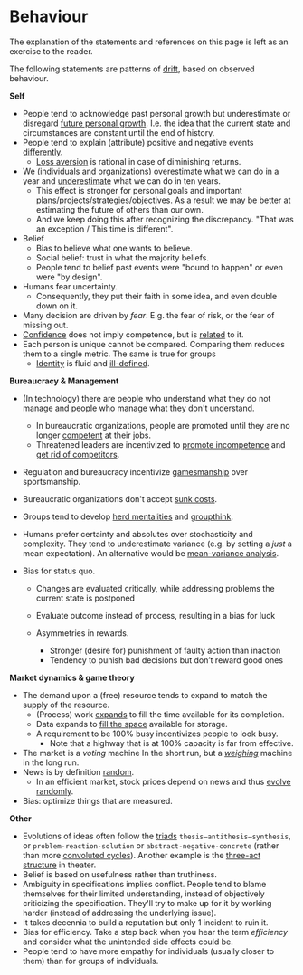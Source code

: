 # Behaviour

The explanation of the statements and references on this page is left as an exercise to the reader.

The following statements are patterns of [drift](https://www.merriam-webster.com/dictionary/drift), based on observed behaviour.



**Self**

* People tend to acknowledge past personal growth but underestimate or disregard [future personal growth](https://en.wikipedia.org/wiki/End-of-history_illusion). I.e. the idea that the current state and circumstances are constant until the end of history.
* People tend to explain (attribute) positive and negative events [differently](https://en.wikipedia.org/wiki/Self-serving_bias).
    * [Loss aversion](https://en.wikipedia.org/wiki/Loss_aversion) is rational in case of diminishing returns.
* We (individuals and organizations) overestimate what we can do in a year and [underestimate](https://en.wikipedia.org/wiki/Roy_Amara) what we can do in ten years.
  * This effect is stronger for personal goals and important plans/projects/strategies/objectives. As a result we may be better at estimating the future of others than our own.
  * And we keep doing this after recognizing the discrepancy. "That was an exception / This time is different".
* Belief
    - Bias to believe what one wants to believe.
    - Social belief: trust in what the majority beliefs.
    - People tend to belief past events were "bound to happen" or even were "by design".
* Humans fear uncertainty.
    * Consequently, they put their faith in some idea, and even double down on it.
* Many decision are driven by *fear*. E.g. the fear of risk, or the fear of missing out.
* [Confidence](https://en.wikipedia.org/wiki/Dunning%E2%80%93Kruger_effect) does not imply competence, but is [related](https://en.wikipedia.org/wiki/Four_stages_of_competence) to it.
* Each person is unique cannot be compared. Comparing them reduces them to a single metric. The same is true for groups
    * [Identity](https://en.wikipedia.org/wiki/Identity_(philosophy)) is fluid and [ill-defined](https://en.wikipedia.org/wiki/Difference_(philosophy)).



**Bureaucracy & Management**

* (In technology) there are people who understand what they do not manage and people who manage what they don't understand.
  * In bureaucratic organizations, people are promoted until they are no longer [competent](https://en.wikipedia.org/wiki/Peter_principle) at their jobs.
  * Threatened leaders are incentivized to [promote incompetence](https://en.wikipedia.org/wiki/Negative_selection_(politics)) and [get rid of competitors](https://en.wikipedia.org/wiki/Tall_poppy_syndrome).
  
* Regulation and bureaucracy incentivize [gamesmanship](https://en.wikipedia.org/wiki/Gamesmanship) over sportsmanship.

* Bureaucratic organizations don't accept [sunk costs](https://en.wikipedia.org/wiki/Sunk_cost).

* Groups tend to develop [herd mentalities](https://en.wikipedia.org/wiki/Herd_mentality) and [groupthink](https://en.wikipedia.org/wiki/Groupthink).

* Humans prefer certainty and absolutes over stochasticity and complexity. They tend to underestimate variance (e.g. by setting a *just* a mean expectation). An alternative would be [mean-variance analysis](https://en.wikipedia.org/wiki/Modern_portfolio_theory).

* Bias for status quo.

    * Changes are evaluated critically, while addressing problems the current state is postponed

    * Evaluate outcome instead of process, resulting in a bias for luck

    * Asymmetries in rewards.

        * Stronger (desire for) punishment of faulty action than inaction
        * Tendency to punish bad decisions but don’t reward good ones



**Market dynamics & game theory**

* The demand upon a (free) resource tends to expand to match the supply of the resource.
    * (Process) work [expands](https://en.wikipedia.org/wiki/Parkinson's_law) to fill the time available for its completion.
    * Data expands to [fill the space](https://en.wikipedia.org/wiki/Jevons_paradox) available for storage.
    * A requirement to be 100% busy incentivizes people to look busy.
        * Note that a highway that is at 100% capacity is far from effective.
* The market is a *voting* machine In the short run, but a [*weighing*](https://en.wikipedia.org/wiki/Efficient-market_hypothesis) machine in the long run.
* News is by definition [random](https://en.wikipedia.org/wiki/Information_content).
    * In an efficient market, stock prices depend on news and thus [evolve randomly](https://en.wikipedia.org/wiki/Random_walk_hypothesis).
* Bias: optimize things that are measured.



**Other**

* Evolutions of ideas often follow the [triads](https://en.wikipedia.org/wiki/Dialectic#Hegelian_dialectic) `thesis–antithesis–synthesis`, or `problem-reaction-solution` or `abstract-negative-concrete` (rather than more [convoluted cycles](https://en.wikipedia.org/wiki/Hype_cycle)). Another example is the [three-act structure](https://en.wikipedia.org/wiki/Three-act_structure) in theater.
* Belief is based on usefulness rather than truthiness.
* Ambiguity in specifications implies conflict. People tend to blame themselves for their limited understanding, instead of objectively criticizing the specification. They'll try to make up for it by working harder (instead of addressing the underlying issue).
* It takes decennia to build a reputation but only 1 incident to ruin it.
* Bias for efficiency. Take a step back when you hear the term _efficiency_ and consider what the unintended side effects could be.
* People tend to have more empathy for individuals (usually closer to them) than for groups of individuals.



